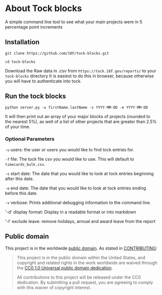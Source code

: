 # About Tock blocks

A simple command line tool to see what your main projects were in 5 percentage point increments

## Installation
```
git clone https://github.com/18F/tock-blocks.git

cd tock-blocks
```

Download the Raw data in .csv from `https://tock.18f.gov/reports/` to your `tock-blocks` directory
It is easiest to do this in browser, because otherwise you will have to authenticate into tock.

## Run the tock blocks

`python server.py -u firstName.lastName -s YYYY-MM-DD -e YYYY-MM-DD`

It will then print out an array of your major blocks of projects (rounded to the nearest 5%), as well of a list of other projects that are greater than 2.5% of your time.

### Optional Parameters
`-u` users: the user or users you would like to find tock entries for.

`-f` file: The tock file csv you would like to use. This will default to `timecards_bulk.csv`.

`-s` start date: The date that you would like to look at tock entries beginning after this date.

`-e` end date: The date that you would like to look at tock entries ending before this date.

`-v` verbose: Prints additional debugging information to the command line.

'-d' display format: Display in a readable format or into markdown

'-l' exclude leave: remove holidays, annual and award leave from the report

## Public domain

This project is in the worldwide [public domain](LICENSE.md). As stated in [CONTRIBUTING](CONTRIBUTING.md):

> This project is in the public domain within the United States, and copyright and related rights in the work worldwide are waived through the [CC0 1.0 Universal public domain dedication](https://creativecommons.org/publicdomain/zero/1.0/).
>
> All contributions to this project will be released under the CC0 dedication. By submitting a pull request, you are agreeing to comply with this waiver of copyright interest.
